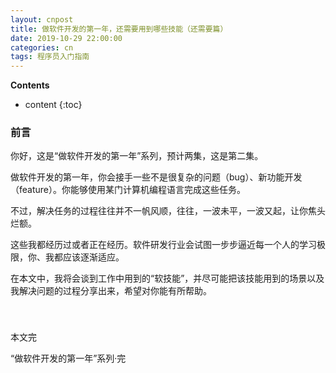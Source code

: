 ```yaml
---
layout: cnpost
title: 做软件开发的第一年，还需要用到哪些技能（还需要篇）
date: 2019-10-29 22:00:00
categories: cn
tags: 程序员入门指南
--- 
```


__Contents__

* content
{:toc}

### 前言

你好，这是“做软件开发的第一年”系列，预计两集，这是第二集。

做软件开发的第一年，你会接手一些不是很复杂的问题（bug）、新功能开发（feature）。你能够使用某门计算机编程语言完成这些任务。

不过，解决任务的过程往往并不一帆风顺，往往，一波未平，一波又起，让你焦头烂额。

这些我都经历过或者正在经历。软件研发行业会试图一步步逼近每一个人的学习极限，你、我都应该逐渐适应。

在本文中，我将会谈到工作中用到的“软技能”，并尽可能把该技能用到的场景以及我解决问题的过程分享出来，希望对你能有所帮助。

###



<br>

本文完

“做软件开发的第一年”系列·完